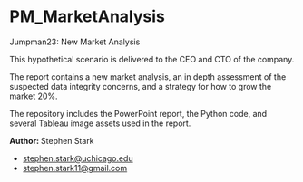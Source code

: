 # PM_MarketAnalysis
Jumpman23: New Market Analysis

This hypothetical scenario is delivered to the CEO and CTO of the company.

The report contains a new market analysis, an in depth assessment of the suspected data integrity concerns, and a strategy for how to grow the market 20%.

The repository includes the PowerPoint report, the Python code, and several Tableau image assets used in the report.

<b> Author: </b>
Stephen Stark  
* stephen.stark@uchicago.edu  
* stephen.stark11@gmail.com  
